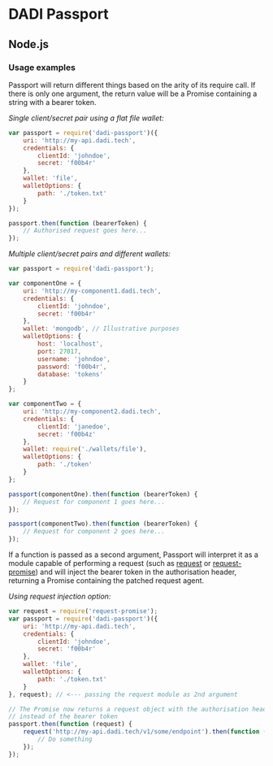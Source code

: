 # DADI Passport

## Node.js

### Usage examples

Passport will return different things based on the arity of its require call. If there is only one argument, the return value will be a Promise containing a string with a bearer token.

*Single client/secret pair using a flat file wallet:*

```js
var passport = require('dadi-passport')({
	uri: 'http://my-api.dadi.tech',
	credentials: {
		clientId: 'johndoe',
		secret: 'f00b4r'		
	},
	wallet: 'file',
	walletOptions: {
		path: './token.txt'
	}
});

passport.then(function (bearerToken) {
    // Authorised request goes here...
});
```

*Multiple client/secret pairs and different wallets:*

```js
var passport = require('dadi-passport');

var componentOne = {
    uri: 'http://my-component1.dadi.tech',
    credentials: {
        clientId: 'johndoe',
        secret: 'f00b4r'
    },
    wallet: 'mongodb', // Illustrative purposes
    walletOptions: {
        host: 'localhost',
        port: 27017,
        username: 'johndoe',
        password: 'f00b4r',
        database: 'tokens'
    }
};

var componentTwo = {
    uri: 'http://my-component2.dadi.tech',
    credentials: {
        clientId: 'janedoe',
        secret: 'f00b4z'
    },
    wallet: require('./wallets/file'),
    walletOptions: {
        path: './token'
    }
};

passport(componentOne).then(function (bearerToken) {
    // Request for component 1 goes here...
});

passport(componentTwo).then(function (bearerToken) {
    // Request for component 2 goes here...
});
```

If a function is passed as a second argument, Passport will interpret it as a module capable of performing a request (such as [request](https://www.npmjs.com/package/request) or [request-promise](https://www.npmjs.com/package/request)) and will inject the bearer token in the authorisation header, returning a Promise containing the patched request agent.

*Using request injection option:*

```js
var request = require('request-promise');
var passport = require('dadi-passport')({
    uri: 'http://my-api.dadi.tech',
    credentials: {
        clientId: 'johndoe',
        secret: 'f00b4r'
    },
    wallet: 'file',
    walletOptions: {
        path: './token.txt'
    }
}, request); // <--- passing the request module as 2nd argument

// The Promise now returns a request object with the authorisation headers injected,
// instead of the bearer token
passport.then(function (request) {
    request('http://my-api.dadi.tech/v1/some/endpoint').then(function (response) {
        // Do something
    });
});
```
